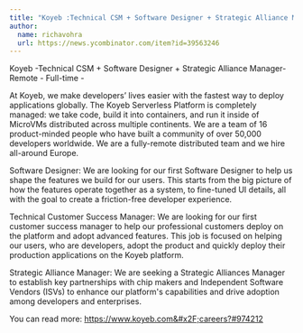 ```yaml
---
title: "Koyeb :Technical CSM + Software Designer + Strategic Alliance Manager"
author:
  name: richavohra
  url: https://news.ycombinator.com/item?id=39563246
---
```

Koyeb -Technical CSM + Software Designer + Strategic Alliance Manager- Remote - Full-time -

At Koyeb, we make developers’ lives easier with the fastest way to deploy applications globally. The Koyeb Serverless Platform is completely managed: we take code, build it into containers, and run it inside of MicroVMs distributed across multiple continents.
We are a team of 16 product-minded people who have built a community of over 50,000 developers worldwide. We are a fully-remote distributed team and we hire all-around Europe.

Software Designer: We are looking for our first Software Designer to help us shape the features we build for our users. This starts from the big picture of how the features operate together as a system, to fine-tuned UI details, all with the goal to create a friction-free developer experience.

Technical Customer Success Manager: We are looking for our first customer success manager to help our professional customers deploy on the platform and adopt advanced features. This job is focused on helping our users, who are developers, adopt the product and quickly deploy their production applications on the Koyeb platform.

Strategic Alliance Manager: We are seeking a Strategic Alliances Manager to establish key partnerships with chip makers and Independent Software Vendors (ISVs) to enhance our platform&#x27;s capabilities and drive adoption among developers and enterprises.

You can read more: <a href="https:&#x2F;&#x2F;www.koyeb.com&#x2F;careers?#974212" rel="nofollow">https:&#x2F;&#x2F;www.koyeb.com&#x2F;careers?#974212</a>
